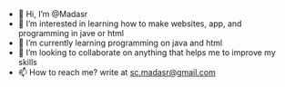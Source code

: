 - 👋 Hi, I’m @Madasr
- 👀 I’m interested in learning how to make websites, app, and programming in jave or html
- 🌱 I’m currently learning programming on java and html
- 💞️ I’m looking to collaborate on anything that helps me to improve my skills
- 📫 How to reach me? write at sc.madasr@gmail.com

<!---
Madasr/Madasr is a ✨ special ✨ repository because its `README.md` (this file) appears on your GitHub profile.
You can click the Preview link to take a look at your changes.
--->
